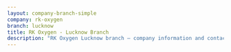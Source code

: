 ```yaml
---
layout: company-branch-simple
company: rk-oxygen
branch: lucknow
title: RK Oxygen - Lucknow Branch
description: "RK Oxygen Lucknow branch — company information and contacts."
---
```

